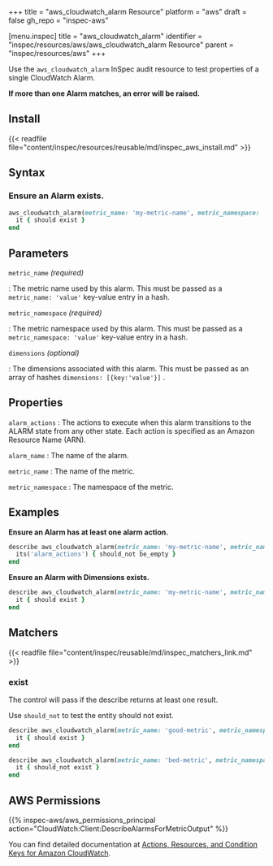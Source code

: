 +++
title = "aws_cloudwatch_alarm Resource"
platform = "aws"
draft = false
gh_repo = "inspec-aws"

[menu.inspec]
title = "aws_cloudwatch_alarm"
identifier = "inspec/resources/aws/aws_cloudwatch_alarm Resource"
parent = "inspec/resources/aws"
+++

Use the `aws_cloudwatch_alarm` InSpec audit resource to test properties of a single CloudWatch Alarm.

**If more than one Alarm matches, an error will be raised.**

## Install

{{< readfile file="content/inspec/resources/reusable/md/inspec_aws_install.md" >}}

## Syntax

### Ensure an Alarm exists.

```ruby
aws_cloudwatch_alarm(metric_name: 'my-metric-name', metric_namespace: 'my-metric-namespace') do
  it { should exist }
end
```

## Parameters

`metric_name` _(required)_

: The metric name used by this alarm. This must be passed as a `metric_name: 'value'` key-value entry in a hash.

`metric_namespace` _(required)_

: The metric namespace used by this alarm. This must be passed as a `metric_namespace: 'value'` key-value entry in a hash.

`dimensions` _(optional)_

: The dimensions associated with this alarm. This must be passed as an array of hashes `dimensions: [{key:'value'}]` .

## Properties

`alarm_actions`
: The actions to execute when this alarm transitions to the ALARM state from any other state. Each action is specified as an Amazon Resource Name (ARN).

`alarm_name`
: The name of the alarm.

`metric_name`
: The name of the metric.

`metric_namespace`
: The namespace of the metric.

## Examples

**Ensure an Alarm has at least one alarm action.**

```ruby
describe aws_cloudwatch_alarm(metric_name: 'my-metric-name', metric_namespace: 'my-metric-namespace') do
  its('alarm_actions') { should_not be_empty }
end
```

**Ensure an Alarm with Dimensions exists.**

```ruby
describe aws_cloudwatch_alarm(metric_name: 'my-metric-name', metric_namespace: 'my-metric-namespace', dimensions: [{key: 'value'}]) do
  it { should exist }
end
```

## Matchers

{{< readfile file="content/inspec/reusable/md/inspec_matchers_link.md" >}}

### exist

The control will pass if the describe returns at least one result.

Use `should_not` to test the entity should not exist.

```ruby
describe aws_cloudwatch_alarm(metric_name: 'good-metric', metric_namespace: 'my-metric-namespace') do
  it { should exist }
end
```

```ruby
describe aws_cloudwatch_alarm(metric_name: 'bed-metric', metric_namespace: 'my-metric-namespace') do
  it { should_not exist }
end
```

## AWS Permissions

{{% inspec-aws/aws_permissions_principal action="CloudWatch:Client:DescribeAlarmsForMetricOutput" %}}

You can find detailed documentation at [Actions, Resources, and Condition Keys for Amazon CloudWatch](https://docs.aws.amazon.com/IAM/latest/UserGuide/list_amazoncloudwatch.html).
